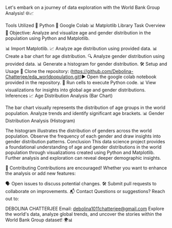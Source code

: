 Let's embark on a journey of data exploration with the World Bank Group Analysis! 🌐📈

Tools Utilized
🐍 Python
📔 Google Colab
📊 Matplotlib Library
Task Overview
🎯 Objective: Analyze and visualize age and gender distribution in the population using Python and Matplotlib.

📊 Import Matplotlib.
📈 Analyze age distribution using provided data.
📊 Create a bar chart for age distribution.
🔍 Analyze gender distribution using provided data.
📊 Generate a histogram for gender distribution.
🛠️ Setup and Usage
🚀 Clone the repository:
(https://github.com/Debolina-Chatterjee/eda_worldpopulation.git)▶️ Open the google colab notebook provided in the repository.
👀 Run cells to execute Python code.
📊 View visualizations for insights into global age and gender distributions.
Inferences
📈 Age Distribution Analysis (Bar Chart)

The bar chart visually represents the distribution of age groups in the world population.
Analyze trends and identify significant age brackets.
📊 Gender Distribution Analysis (Histogram)

The histogram illustrates the distribution of genders across the world population.
Observe the frequency of each gender and draw insights into gender distribution patterns.
Conclusion
This data science project provides a foundational understanding of age and gender distributions in the world population through visualizations created using Python and Matplotlib. Further analysis and exploration can reveal deeper demographic insights.

🤝 Contributing
Contributions are encouraged! Whether you want to enhance the analysis or add new features:

🗣️ Open issues to discuss potential changes.
🛠️ Submit pull requests to collaborate on improvements.
📬 Contact
Questions or suggestions? Reach out to:

DEBOLINA CHATTERJEE
Email: debolina1011chatterjee@gmail.com 
Explore the world's data, analyze global trends, and uncover the stories within the World Bank Group dataset! 🌍📊
